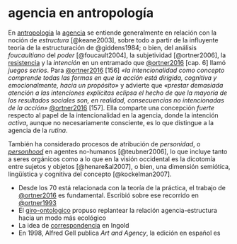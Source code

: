 # agencia en antropología

En [antropologia](antropologia.md) la [agencia](agencia.md) se entiende  generalmente en relación con la noción de *estructura* [@keane2003], sobre todo a partir de la influyente teoría de la estructuración de @giddens1984; o bien, del análisis *foucaultiano* del *poder* [@foucault2004], la subjetividad [@ortner2006], la [resistencia](resistencia.md) y la *intención* en un entramado que [@ortner2016](@ortner2016.md) [cap. 6] llamó *juegos serios*. Para [@ortner2016](@ortner2016.md) [156] *«la intencionalidad como concepto comprende todas las formas en que la acción está dirigida, cognitiva y emocionalmente, hacia un propósito»* y advierte que *«prestar demasiada atención a las intenciones explícitas eclipsa el hecho de que la mayoría de los resultados sociales son, en realidad, consecuencias no intencionadas de la acción»* [@ortner2016](@ortner2016.md) [157]. Ella comparte una concepción *fuerte* respecto al papel de la intencionalidad en la agencia, donde la intención *activa*, aunque no necesariamente consciente, es lo que distingue a la agencia de la *rutina*.

También ha considerado procesos de atribución de *personidad*, o *[personhood](personhood.md)* en agentes no-humanos [@teubner2006], lo que incluye tanto a seres orgánicos como a lo que en la visión occidental es la dicotomía entre sujetos y objetos [@henare&al2007], o bien, una dimensión semiótica, lingüística y cognitiva del concepto [@kockelman2007].

<!-- https://journals.openedition.org/ateliers/8516 -->

* Desde los 70 está relacionada con la teoría de la práctica, el trabajo de [@ortner2016](@ortner2016.md) es fundamental. Escribió sobre ese recorrido en [@ortner1993](@ortner1993.md)
* El [giro-ontologico](giro-ontologico.md) propuso replantear la relación agencia-estructura hacia un modo más ecológico
* La idea de [correspondencia](correspondencia.md) en Ingold
* En 1998, Alfred Gell publica *Art and Agency*, la edición en español es

